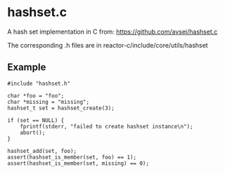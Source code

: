 # hashset.c

A hash set implementation in C from:
https://github.com/avsej/hashset.c

The corresponding .h files are in
reactor-c/include/core/utils/hashset

## Example


    #include "hashset.h"

    char *foo = "foo";
    char *missing = "missing";
    hashset_t set = hashset_create(3);

    if (set == NULL) {
    	fprintf(stderr, "failed to create hashset instance\n");
    	abort();
    }

    hashset_add(set, foo);
    assert(hashset_is_member(set, foo) == 1);
    assert(hashset_is_member(set, missing) == 0);
